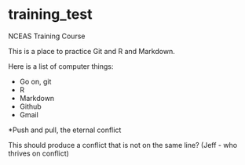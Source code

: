 # training_test
NCEAS Training Course

This is a place to practice Git and R and Markdown.

Here is a list of computer things:

* Go on, git
* R
* Markdown
* Github
* Gmail

*Push and pull, the eternal conflict

This should produce a conflict that is not on the same line? (Jeff - who thrives on conflict)